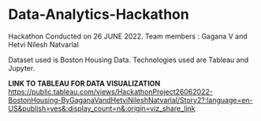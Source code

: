 # Data-Analytics-Hackathon

Hackathon Conducted on 26 JUNE 2022.
Team members : Gagana V and Hetvi Nilesh Natvarlal

Dataset used is Boston Housing Data.
Technologies used are Tableau and Jupyter.


**LINK TO TABLEAU FOR DATA VISUALIZATION**
https://public.tableau.com/views/HackathonProject26062022-BostonHousing-ByGaganaVandHetviNileshNatvarlal/Story2?:language=en-US&publish=yes&:display_count=n&:origin=viz_share_link
